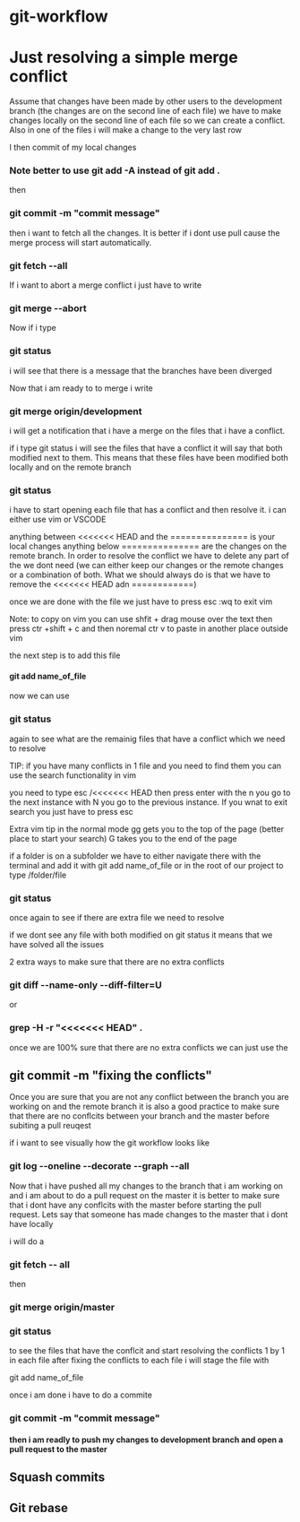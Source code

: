 # git-workflow

# Just resolving a simple merge conflict

Assume that changes have been made by other users to the development branch (the changes are on the second line of each file) we have to make changes locally on the second line of each file so we can create a conflict. Also in one of the files i will make a change to the very last row

I then commit of my local changes

### Note better to use git add -A instead of git add .

then 

### git commit -m "commit message"

then i want to fetch all the changes. It is better if i dont use pull cause the merge process will start automatically.

### git fetch --all

If i want to abort a merge conflict i just have to write

### git merge --abort

Now if i type

### git status

i will see that there is a message that the branches have been diverged

Now that i am ready to to merge i write

### git merge origin/development

i will get a notification that i have a merge on the files that i have a conflict.

if i type git status i will see the files that have a conflict it will say that both modified next to them. This means that these files have been modified both locally and on the remote branch

### git status

i have to start opening each file that has a conflict and then resolve it. i can either use vim or VSCODE

anything between <<<<<<< HEAD and the =============== is your local changes anything below =============== are the changes on the remote branch. In order to resolve the conflict we have to delete any part of the we dont need (we can either keep our changes or the remote changes or a combination of both. What we should always do is that we have to remove the <<<<<<< HEAD adn ============)

once we are done with the file we just have to press esc :wq to exit vim

Note: to copy on vim you can use shfit + drag mouse over the text then press ctr +shift + c and then noremal ctr v to paste in another place outside vim

the next step is to add this file

#### git add name_of_file

now we can use

### git status

again to see what are the remainig files that have a conflict which we need to resolve

TIP: if you have many conflicts in 1 file and you need to find them you can use the search functionality in vim

you need to type esc /<<<<<<< HEAD then press enter
with the n you go to the next instance with N you go to the previous instance. If you wnat to exit search you just have to press esc

Extra vim tip in the normal mode gg gets you to the top of the page (better place to start your search) G takes you to the end of the page

if a folder is on a subfolder we have to either navigate there with the terminal and add it with git add name_of_file or in the root of our project to type /folder/file

### git status

once again to see if there are extra file we need to resolve

if we dont see any file with both modified on git status it means that we have solved all the issues

2 extra ways to make sure that there are no extra conflicts

### git diff --name-only --diff-filter=U

or

### grep -H -r "<<<<<<< HEAD" .

once we are 100% sure that there are no extra conflicts we can just use the

## git commit -m "fixing the conflicts"

Once you are sure that you are not any conflict between the branch you are working on and the remote branch it is also a good practice to make sure that there are no conflcits between your branch and the master before subiting a pull reuqest

if i want to see visually how the git workflow looks like

### git log --oneline --decorate --graph --all

Now that i have pushed all my changes to the branch that i am working on and i am about to do a pull request on the master it is better to make sure that i dont have any conflcits with the master before starting the pull request. Lets say that someone has made changes to the master that i dont have locally

i will do a

### git fetch -- all

then

### git merge origin/master

### git status

to see the files that have the conflcit and start resolving the conflicts 1 by 1 in each file after fixing the conflicts to each file
i will stage the file with

git add name_of_file

once i am done i have to do a commite

### git commit -m "commit message"

#### then i am readly to push my changes to development branch and open a pull request to the master

## Squash commits

## Git rebase
